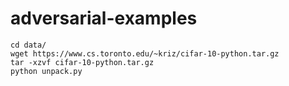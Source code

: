 # adversarial-examples

```
cd data/
wget https://www.cs.toronto.edu/~kriz/cifar-10-python.tar.gz
tar -xzvf cifar-10-python.tar.gz
python unpack.py
```
